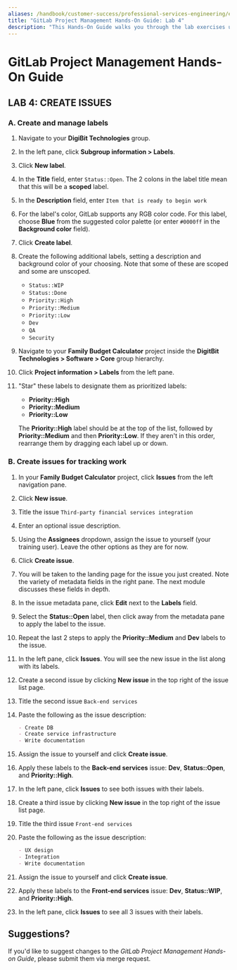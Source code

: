 ```yaml
---
aliases: /handbook/customer-success/professional-services-engineering/education-services/gitlabpmhandsonlab4.html
title: "GitLab Project Management Hands-On Guide: Lab 4"
description: "This Hands-On Guide walks you through the lab exercises used in the GitLab Project Management course."
---
```


# GitLab Project Management Hands-On Guide


## LAB 4: CREATE ISSUES

### A. Create and manage labels

1. Navigate to your **DigiBit Technologies** group.
1. In the left pane, click **Subgroup information > Labels**.
1. Click **New label**.
1. In the **Title** field, enter `Status::Open`. The 2 colons in the label title mean that this will be a **scoped** label.
1. In the **Description** field, enter `Item that is ready to begin work`
1. For the label's color, GitLab supports any RGB color code. For this label, choose **Blue** from the suggested color palette (or enter `#0000ff` in the **Background color** field).
1. Click **Create label**.
1. Create the following additional labels, setting a description and background color of your choosing. Note that some of these are scoped and some are unscoped.
    - `Status::WIP`
    - `Status::Done`
    - `Priority::High`
    - `Priority::Medium`
    - `Priority::Low`
    - `Dev`
    - `QA`
    - `Security`

1. Navigate to your **Family Budget Calculator** project inside the **DigitBit Technologies > Software > Core** group hierarchy.
1. Click **Project information > Labels** from the left pane.
1. "Star" these labels to designate them as prioritized labels:
     - **Priority::High**
     - **Priority::Medium**
     - **Priority::Low**

     The **Priority::High** label should be at the top of the list, followed by **Priority::Medium** and then **Priority::Low**. If they aren't in this order, rearrange them by dragging each label up or down.

### B. Create issues for tracking work

1. In your **Family Budget Calculator** project, click **Issues** from the left navigation pane.
1. Click **New issue**.
1. Title the issue `Third-party financial services integration`
1. Enter an optional issue description.
1. Using the **Assignees** dropdown, assign the issue to yourself (your training user). Leave the other options as they are for now.
1. Click **Create issue**.
1. You will be taken to the landing page for the issue you just created. Note the variety of metadata fields in the right pane. The next module discusses these fields in depth.
1. In the issue metadata pane, click **Edit** next to the **Labels** field.
1. Select the **Status::Open** label, then click away from the metadata pane to apply the label to the issue.
1. Repeat the last 2 steps to apply the **Priority::Medium** and **Dev** labels to the issue.
1. In the left pane, click **Issues**. You will see the new issue in the list along with its labels.
1. Create a second issue by clicking **New issue** in the top right of the issue list page.
1. Title the second issue `Back-end services`
1. Paste the following as the issue description:

    ```markdown
   - Create DB
   - Create service infrastructure
   - Write documentation
    ```

1. Assign the issue to yourself and click **Create issue**.
1. Apply these labels to the **Back-end services** issue: **Dev**, **Status::Open**, and **Priority::High**.
1. In the left pane, click **Issues** to see both issues with their labels.
1. Create a third issue by clicking **New issue** in the top right of the issue list page.
1. Title the third issue `Front-end services`
1. Paste the following as the issue description:

    ```markdown
   - UX design
   - Integration
   - Write documentation
    ```

1. Assign the issue to yourself and click **Create issue**.
1. Apply these labels to the **Front-end services** issue: **Dev**, **Status::WIP**, and **Priority::High**.
1. In the left pane, click **Issues** to see all 3 issues with their labels.

## Suggestions?

If you'd like to suggest changes to the *GitLab Project Management Hands-on Guide*, please submit them via merge request.
